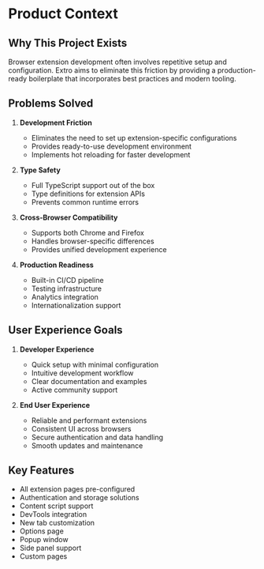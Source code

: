 # Product Context

## Why This Project Exists
Browser extension development often involves repetitive setup and configuration. Extro aims to eliminate this friction by providing a production-ready boilerplate that incorporates best practices and modern tooling.

## Problems Solved
1. **Development Friction**
   - Eliminates the need to set up extension-specific configurations
   - Provides ready-to-use development environment
   - Implements hot reloading for faster development

2. **Type Safety**
   - Full TypeScript support out of the box
   - Type definitions for extension APIs
   - Prevents common runtime errors

3. **Cross-Browser Compatibility**
   - Supports both Chrome and Firefox
   - Handles browser-specific differences
   - Provides unified development experience

4. **Production Readiness**
   - Built-in CI/CD pipeline
   - Testing infrastructure
   - Analytics integration
   - Internationalization support

## User Experience Goals
1. **Developer Experience**
   - Quick setup with minimal configuration
   - Intuitive development workflow
   - Clear documentation and examples
   - Active community support

2. **End User Experience**
   - Reliable and performant extensions
   - Consistent UI across browsers
   - Secure authentication and data handling
   - Smooth updates and maintenance

## Key Features
- All extension pages pre-configured
- Authentication and storage solutions
- Content script support
- DevTools integration
- New tab customization
- Options page
- Popup window
- Side panel support
- Custom pages 